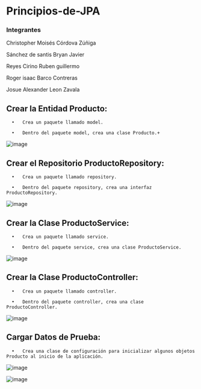 # Principios-de-JPA
### Integrantes

Christopher Moisés Córdova Zúñiga

Sánchez de santis Bryan Javier

Reyes Cirino Ruben guillermo

Roger isaac Barco Contreras

Josue Alexander Leon Zavala

## Crear la Entidad Producto:

      •   Crea un paquete llamado model.

      •   Dentro del paquete model, crea una clase Producto.+

![image](https://github.com/user-attachments/assets/7081e6cc-b048-4b10-b6ec-6216b951e223)
  
## Crear el Repositorio ProductoRepository:

      •   Crea un paquete llamado repository.

      •   Dentro del paquete repository, crea una interfaz ProductoRepository.

![image](https://github.com/user-attachments/assets/60d57282-abe8-412c-9876-3582b231a797)

## Crear la Clase ProductoService:

      •   Crea un paquete llamado service.

      •   Dentro del paquete service, crea una clase ProductoService.

![image](https://github.com/user-attachments/assets/79d994bc-495e-4bfa-a9df-2fd800c462b0)

## Crear la Clase ProductoController:

      •   Crea un paquete llamado controller.

      •   Dentro del paquete controller, crea una clase ProductoController.

![image](https://github.com/user-attachments/assets/a7cfc949-121f-4d5c-802a-5cd4a4f5c908)

## Cargar Datos de Prueba:

      •   Crea una clase de configuración para inicializar algunos objetos Producto al inicio de la aplicación.

![image](https://github.com/user-attachments/assets/0944d8c7-e422-4bb3-9478-06b5b0e02a65)

![image](https://github.com/user-attachments/assets/fb7a875a-b970-4283-8572-eeb82990d555)
